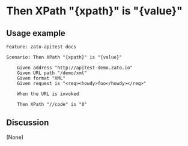 
Then XPath "{xpath}" is "{value}"
=============================================================================================================

Usage example
-------------

```
Feature: zato-apitest docs

Scenario: Then XPath "{xpath}" is "{value}"

    Given address "http://apitest-demo.zato.io"
    Given URL path "/demo/xml"
    Given format "XML"
    Given request is "<req><howdy>foo</howdy></req>"

    When the URL is invoked

    Then XPath "//code" is "0"
```

Discussion
----------

(None)